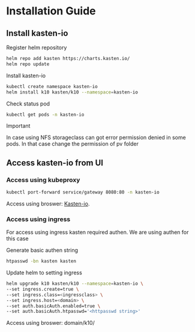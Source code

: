 # Installation Guide

## Install kasten-io

Register helm repository

```sh
helm repo add kasten https://charts.kasten.io/
helm repo update
```

Install kasten-io

```sh
kubectl create namespace kasten-io
helm install k10 kasten/k10 --namespace=kasten-io
```

Check status pod

```sh
kubectl get pods -n kasten-io
```

> [!IMPORTANT]  
> In case using NFS storageclass can got error permission denied in some pods. In that case change the permission of pv folder 

## Access kasten-io from UI

### Access using kubeproxy

```sh
kubectl port-forward service/gateway 8080:80 -n kasten-io
```

Access using broswer: [Kasten-io](http://127.0.0.1:8080/k10/).

### Access using ingress

For access using ingress kasten required authen. We are using authen for this case

Generate basic authen string 

```sh
htpasswd -bn kasten kasten
```

Update helm to setting ingress 

```sh
helm upgrade k10 kasten/k10 --namespace=kasten-io \
--set ingress.create=true \
--set ingress.class=<ingressclass> \
--set ingress.host=<domain> \
--set auth.basicAuth.enabled=true \
--set auth.basicAuth.htpasswd='<httpasswd string>' 
```
Access using broswer: domain/k10/
